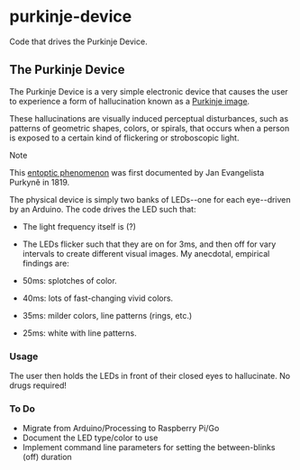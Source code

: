 # purkinje-device
Code that drives the Purkinje Device.

## The Purkinje Device
The Purkinje Device is a very simple electronic device that causes the user to experience a form of hallucination known as a [Purkinje image](https://en.wikipedia.org/wiki/Purkinje_images).

These hallucinations are visually induced perceptual disturbances, such as patterns of geometric shapes, colors, or spirals, that occurs when a person is exposed to a certain kind of flickering or stroboscopic light.

> [!NOTE]
> This [entoptic phenomenon](https://en.wikipedia.org/wiki/Entoptic_phenomenon) was first documented by Jan Evangelista Purkyně in 1819.

The physical device is simply two banks of LEDs--one for each eye--driven by an Arduino. The code drives the LED such that:

- The light frequency itself is (?)
- The LEDs flicker such that they are on for 3ms, and then off for vary intervals to create different visual images. My anecdotal, empirical findings are:

- 50ms: splotches of color.
- 40ms: lots of fast-changing vivid colors.
- 35ms: milder colors, line patterns (rings, etc.)
- 25ms: white with line patterns.

### Usage
The user then holds the LEDs in front of their closed eyes to hallucinate. No drugs required!

### To Do
- Migrate from Arduino/Processing to Raspberry Pi/Go
- Document the LED type/color to use
- Implement command line parameters for setting the between-blinks (off) duration
